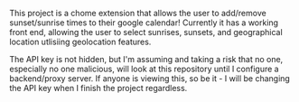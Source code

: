 This project is a chome extension that allows the user to add/remove sunset/sunrise times to their google calendar!  Currently it has a working front end, allowing the user to select sunrises, sunsets, and geographical location utlisiing geolocation features.

The API key is not hidden, but I'm assuming and taking a risk that no one, especially no one malicious, will look at this repository until I configure a backend/proxy server.  If anyone is viewing this, so be it - I will be changing the API key when I finish the project regardless.
